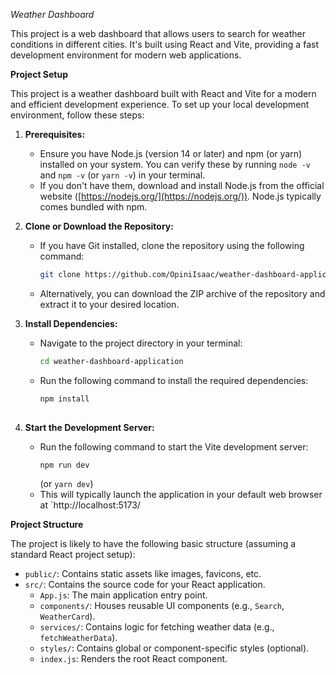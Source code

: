 *Weather Dashboard*
    
This project is a web dashboard that allows users to search for weather conditions in different cities. It's built using React and Vite, providing a fast development environment for modern web applications.

**Project Setup**

This project is a weather dashboard built with React and Vite for a modern and efficient development experience. To set up your local development environment, follow these steps:

1. **Prerequisites:**
   - Ensure you have Node.js (version 14 or later) and npm (or yarn) installed on your system. You can verify these by running `node -v` and `npm -v` (or `yarn -v`) in your terminal.
   - If you don't have them, download and install Node.js from the official website ([https://nodejs.org/](https://nodejs.org/)). Node.js typically comes bundled with npm.

2. **Clone or Download the Repository:**
   - If you have Git installed, clone the repository using the following command:
     ```bash
     git clone https://github.com/OpiniIsaac/weather-dashboard-application.git
     ```

   - Alternatively, you can download the ZIP archive of the repository and extract it to your desired location.

3. **Install Dependencies:**
   - Navigate to the project directory in your terminal:
     ```bash
     cd weather-dashboard-application
     ```
   - Run the following command to install the required dependencies:
     ```bash
     npm install
    

4. **Start the Development Server:**
   - Run the following command to start the Vite development server:
     ```bash
     npm run dev
     ```
     (or `yarn dev`)
   - This will typically launch the application in your default web browser at `http://localhost:5173/

**Project Structure**

The project is likely to have the following basic structure (assuming a standard React project setup):

- `public/`: Contains static assets like images, favicons, etc.
- `src/`: Contains the source code for your React application.
    - `App.js`: The main application entry point.
    - `components/`: Houses reusable UI components (e.g., `Search`, `WeatherCard`).
    - `services/`: Contains logic for fetching weather data (e.g., `fetchWeatherData`).
    - `styles/`: Contains global or component-specific styles (optional).
    - `index.js`: Renders the root React component.
